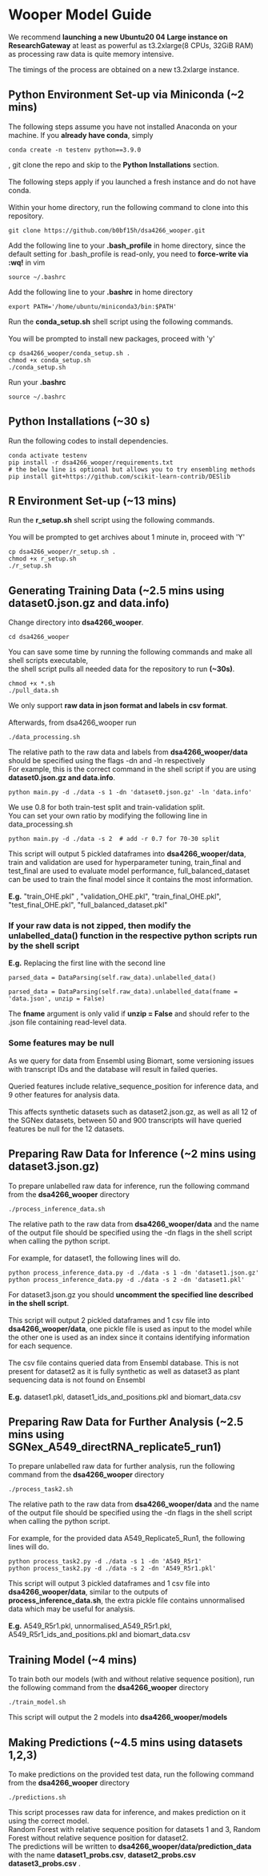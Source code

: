 # Wooper Model Guide
We recommend **launching a new Ubuntu20 04 Large instance on ResearchGateway** at least as powerful as t3.2xlarge(8 CPUs, 32GiB RAM) as processing raw data is quite memory intensive.   

The timings of the process are obtained on a new t3.2xlarge instance.
## Python Environment Set-up via Miniconda (~2 mins)
The following steps assume you have not installed Anaconda on your machine. If you **already have conda**,
simply
```
conda create -n testenv python==3.9.0
```
, git clone the repo and skip to the **Python Installations** section.    \
\
The following steps apply if you launched a fresh instance and do not have conda.  \
\
Within your home directory, run the following command to clone into this repository.    

```
git clone https://github.com/b0bf15h/dsa4266_wooper.git
```
Add the following line to your **.bash_profile** in home directory, since the default setting for .bash_profile is read-only, you need to **force-write via :wq!** in vim
```
source ~/.bashrc
```
Add the following line to your **.bashrc** in home directory
```
export PATH='/home/ubuntu/miniconda3/bin:$PATH'
```
Run the **conda_setup.sh** shell script using the following commands. \
\
You will be prompted to install new packages, proceed with 'y'
```
cp dsa4266_wooper/conda_setup.sh .
chmod +x conda_setup.sh
./conda_setup.sh
```
Run your **.bashrc**
```
source ~/.bashrc
```

## Python Installations (~30 s)

Run the following codes to install dependencies. 
```
conda activate testenv
pip install -r dsa4266_wooper/requirements.txt
# the below line is optional but allows you to try ensembling methods
pip install git+https://github.com/scikit-learn-contrib/DESlib
```

## R Environment Set-up (~13 mins)
Run the **r_setup.sh** shell script using the following commands. \
\
You will be prompted to get archives about 1 minute in, proceed with 'Y'
```
cp dsa4266_wooper/r_setup.sh .
chmod +x r_setup.sh
./r_setup.sh
```

## Generating Training Data (~2.5 mins using dataset0.json.gz and data.info)
Change directory into **dsa4266_wooper**.
```
cd dsa4266_wooper
```
You can save some time by running the following commands and make all shell scripts executable,\
the shell script pulls all needed data for the repository to run **(~30s)**.
```
chmod +x *.sh
./pull_data.sh
```
We only support **raw data in json format and labels in csv format**.\
\
Afterwards, from dsa4266_wooper run 
```
./data_processing.sh
```
The relative path to the raw data and labels from **dsa4266_wooper/data** should be specified using the flags -dn and -ln respectively
\
For example, this is the correct command in the shell script if you are using **dataset0.json.gz and data.info**.
```
python main.py -d ./data -s 1 -dn 'dataset0.json.gz' -ln 'data.info'
```

We use 0.8 for both train-test split and train-validation split. \
You can set your own ratio by modifying the following line in data_processing.sh
```
python main.py -d ./data -s 2  # add -r 0.7 for 70-30 split
```
This script will output 5 pickled dataframes into **dsa4266_wooper/data**, train and validation are used for hyperparameter tuning, train_final and test_final are used to evaluate model performance, full_balanced_dataset can be used to train the final model since it contains the most information. \
\
**E.g.** "train_OHE.pkl" , "validation_OHE.pkl", "train_final_OHE.pkl", "test_final_OHE.pkl", "full_balanced_dataset.pkl"

### If your raw data is not zipped, then modify the unlabelled_data() function in the respective python scripts run by the shell script
**E.g.** Replacing the first line with the second line
```
parsed_data = DataParsing(self.raw_data).unlabelled_data()

parsed_data = DataParsing(self.raw_data).unlabelled_data(fname = 'data.json', unzip = False)

```
The **fname** argument is only valid if **unzip = False** and should refer to the .json file containing read-level data.

### Some features may be null
As we query for data from Ensembl using Biomart, some versioning issues with transcript IDs and the database will result in failed queries. \
\
Queried features include relative_sequence_position for inference data, and 9 other features for analysis data. \
\
This affects synthetic datasets such as dataset2.json.gz, as well as all 12 of the SGNex datasets, between 50 and 900 transcripts will have queried features be null for the 12 datasets.

## Preparing Raw Data for Inference (~2 mins using dataset3.json.gz)
To prepare unlabelled raw data for inference, run the following command from the **dsa4266_wooper** directory
```
./process_inference_data.sh
```
The relative path to the raw data from **dsa4266_wooper/data** and the name of the output file should be specified using the -dn flags in the shell script when calling the python script. \
\
For example, for dataset1, the following lines will do.
```
python process_inference_data.py -d ./data -s 1 -dn 'dataset1.json.gz'
python process_inference_data.py -d ./data -s 2 -dn 'dataset1.pkl'
```
For dataset3.json.gz you should **uncomment the specified line described in the shell script**. \
\
This script will output 2 pickled dataframes and 1 csv file into **dsa4266_wooper/data**, one pickle file is used as input to the model while the other one is used as an index since it contains identifying information for each sequence. \
\
The csv file contains queried data from Ensembl database. This is not present for dataset2 as it is fully synthetic as well as dataset3 as plant sequencing data is not found on Ensembl \
\
**E.g.** dataset1.pkl, dataset1_ids_and_positions.pkl and biomart_data.csv

## Preparing Raw Data for Further Analysis (~2.5 mins using SGNex_A549_directRNA_replicate5_run1)
To prepare unlabelled raw data for further analysis, run the following command from the **dsa4266_wooper** directory
```
./process_task2.sh
```
The relative path to the raw data from **dsa4266_wooper/data** and the name of the output file should be specified using the -dn flags in the shell script when calling the python script. \
\
For example, for the provided data A549_Replicate5_Run1, the following lines will do.
```
python process_task2.py -d ./data -s 1 -dn 'A549_R5r1'
python process_task2.py -d ./data -s 2 -dn 'A549_R5r1.pkl' 
```
This script will output 3 pickled dataframes and 1 csv file into **dsa4266_wooper/data**, similar to the outputs of **process_inference_data.sh**, the extra pickle file contains unnormalised data which may be useful for analysis.\
\
**E.g.** A549_R5r1.pkl, unnormalised_A549_R5r1.pkl, A549_R5r1_ids_and_positions.pkl and biomart_data.csv

## Training Model (~4 mins)
To train both our models (with and without relative sequence position), run the following command from the **dsa4266_wooper** directory
```
./train_model.sh
```
This script will output the 2 models into **dsa4266_wooper/models** 

## Making Predictions (~4.5 mins using datasets 1,2,3)
To make predictions on the provided test data, run the following command from the **dsa4266_wooper** directory
```
./predictions.sh
```
This script processes raw data for inference, and makes prediction on it using the correct model.\
Random Forest with relative sequence position for datasets 1 and 3, Random Forest without relative sequence position for dataset2.
\
The predictions will be written to **dsa4266_wooper/data/prediction_data** with the name **dataset1_probs.csv**, **dataset2_probs.csv** **dataset3_probs.csv**  .
